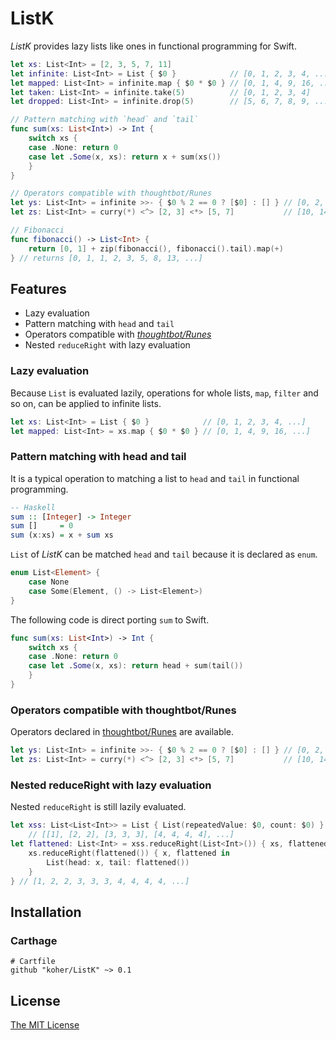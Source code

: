 ListK
================

_ListK_ provides lazy lists like ones in functional programming for Swift.

```swift
let xs: List<Int> = [2, 3, 5, 7, 11]
let infinite: List<Int> = List { $0 }            // [0, 1, 2, 3, 4, ...]
let mapped: List<Int> = infinite.map { $0 * $0 } // [0, 1, 4, 9, 16, ...]
let taken: List<Int> = infinite.take(5)          // [0, 1, 2, 3, 4]
let dropped: List<Int> = infinite.drop(5)        // [5, 6, 7, 8, 9, ...]

// Pattern matching with `head` and `tail`
func sum(xs: List<Int>) -> Int {
    switch xs {
    case .None: return 0
    case let .Some(x, xs): return x + sum(xs())
    }
}

// Operators compatible with thoughtbot/Runes
let ys: List<Int> = infinite >>- { $0 % 2 == 0 ? [$0] : [] } // [0, 2, 4, 6, 8, ...]
let zs: List<Int> = curry(*) <^> [2, 3] <*> [5, 7]           // [10, 14, 15, 21]

// Fibonacci
func fibonacci() -> List<Int> {
    return [0, 1] + zip(fibonacci(), fibonacci().tail).map(+)
} // returns [0, 1, 1, 2, 3, 5, 8, 13, ...]
```

Features
----------------

- Lazy evaluation
- Pattern matching with `head` and `tail`
- Operators compatible with [_thoughtbot/Runes_](https://github.com/thoughtbot/runes)
- Nested `reduceRight` with lazy evaluation

### Lazy evaluation

Because `List` is evaluated lazily, operations for whole lists, `map`, `filter` and so on,  can be applied to infinite lists.

```swift
let xs: List<Int> = List { $0 }            // [0, 1, 2, 3, 4, ...]
let mapped: List<Int> = xs.map { $0 * $0 } // [0, 1, 4, 9, 16, ...]
```

### Pattern matching with head and tail

It is a typical operation to matching a list to `head` and `tail` in functional programming.

```haskell
-- Haskell
sum :: [Integer] -> Integer
sum []     = 0
sum (x:xs) = x + sum xs
```

`List` of _ListK_ can be matched `head` and `tail` because it is declared as `enum`.

```swift
enum List<Element> {
    case None
    case Some(Element, () -> List<Element>)
}
```

The following code is direct porting `sum` to Swift.

```swift
func sum(xs: List<Int>) -> Int {
    switch xs {
    case .None: return 0
    case let .Some(x, xs): return head + sum(tail())
    }
}
```

### Operators compatible with thoughtbot/Runes

Operators declared in [thoughtbot/Runes](https://github.com/thoughtbot/runes) are available.


```swift
let ys: List<Int> = infinite >>- { $0 % 2 == 0 ? [$0] : [] } // [0, 2, 4, 6, 8, ...]
let zs: List<Int> = curry(*) <^> [2, 3] <*> [5, 7]           // [10, 14, 15, 21]
```

### Nested reduceRight with lazy evaluation

Nested `reduceRight` is still lazily evaluated.

```swift
let xss: List<List<Int>> = List { List(repeatedValue: $0, count: $0) }
    // [[1], [2, 2], [3, 3, 3], [4, 4, 4, 4], ...]
let flattened: List<Int> = xss.reduceRight(List<Int>()) { xs, flattened in
    xs.reduceRight(flattened()) { x, flattened in
        List(head: x, tail: flattened())
    }
} // [1, 2, 2, 3, 3, 3, 4, 4, 4, 4, ...]
```

Installation
----------------

### Carthage

```
# Cartfile
github "koher/ListK" ~> 0.1
```

License
----------------

[The MIT License](LICENSE)
